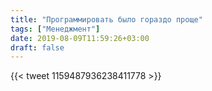 ```yaml
---
title: "Программировать было гораздо проще"
tags: ["Менеджмент"]
date: 2019-08-09T11:59:26+03:00
draft: false
---
```


{{< tweet 1159487936238411778 >}}
<!--more-->
